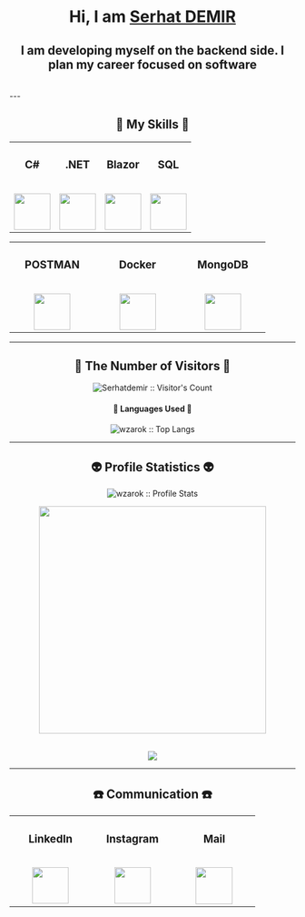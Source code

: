 <h1 align="center">Hi, I am <a href="https://github.com/wzarok" target="_blank">Serhat DEMIR</a> </h1>
<h2 align="center">I am developing myself on the backend side. I plan my career focused on software</h2>

<br/>
--- 

<h2 align="center">🥇 My Skills 🥇</h2>

<table align="center">
  <tbody>
    <tr valign="center">
      <td width="25%" align="center">
        <h3>C#</h3><br>
       <a href='https://docs.microsoft.com/tr-tr/dotnet/csharp/'> <img height="64px" src="https://seeklogo.com/images/C/c-sharp-c-logo-02F17714BA-seeklogo.com.png"> </a>
      </td>
      <td width="25%" align="center">
        <h3>.NET</h3><br>
       <a href='https://docs.microsoft.com/tr-tr/dotnet/welcome'> <img height="64px" src="https://upload.wikimedia.org/wikipedia/commons/thumb/7/7d/Microsoft_.NET_logo.svg/1200px-Microsoft_.NET_logo.svg.png"> </a>
      </td>
       <td width="25%" align="center">
        <h3>Blazor</h3><br>
       <a href='https://docs.microsoft.com/tr-tr/dotnet/welcome'> <img height="64px" src="https://upload.wikimedia.org/wikipedia/commons/d/d0/Blazor.png"> </a>
      </td>
      <td width="25%" align="center">
        <h3>SQL</h3><br>
       <a href='https://www.microsoft.com/tr-tr/sql-server/sql-server-downloads'> <img height="64px" src="https://logowik.com/content/uploads/images/microsoft-sql-server4529.jpg"> </a>
      </td>
    </tr>
  </tbody>
</table>
<table align="center">
  <tbody>
    <tr valign="center">
       	<td width="25%" align="center">
        <h3>POSTMAN</h3><br>
       <a href='[https://www.microsoft.com/tr-tr/sql-server/sql-server-downloads](https://www.postman.com)'> <img height="64px" src="https://uxwing.com/wp-content/themes/uxwing/download/brands-and-social-media/postman-icon.png"> </a>
      </td>
       <td width="25%" align="center">
        <h3>Docker</h3><br>
       <a href='https://www.docker.com'> <img height="64px" src="https://www.docker.com/wp-content/uploads/2022/05/Docker_Temporary_Image_Google_Blue_1080x1080_v1.png"> </a>
      </td>
       <td width="25%" align="center">
        <h3>MongoDB</h3><br>
       <a href='https://www.mongodb.com'> <img height="64px" src="https://www.heise.de/download/media/mongodb-82926/mongodb-logo_1-1-30.png"> </a>
      </td>
    </tr>
  </tbody>
</table>


---

<h2 align="center">👀 The Number of Visitors 👀</h2>

<p align="center"><img src="https://profile-counter.glitch.me/{wzarok}/count.svg" alt="Serhatdemir :: Visitor's Count" /></p>

<h4 align="center">👅 Languages Used 👅</h4>

<p align="center"><img src="https://github-readme-stats.vercel.app/api/top-langs/?username=wzarok&langs_count=10&layout=compact" alt="wzarok :: Top Langs" /></p>

---

<h2 align="center">👽 Profile Statistics 👽</h2>

<p align="center">
  <img src="https://github-readme-stats.vercel.app/api?username=wzarok&show_icons=true&theme=synthwave" alt="wzarok :: Profile Stats" />
</p>
<p align="center">
  <img src="https://github-readme-streak-stats.herokuapp.com?user=wzarok&theme=nightowl&hide_border=true" width=400>
</p>

<br/>
<div  align="center"> <img src="https://activity-graph.herokuapp.com/graph?username=wzarok&theme=elegant" /></div>

---

<h2 align="center">☎️ Communication ☎️</h2>

<table align="center">
  <tbody>
    <tr valign="top">
      <td width="25%" align="center">
        <h3>LinkedIn</h3><br>
       <a href='https://www.linkedin.com/in/demirserhat/'> <img height="64px" src="https://cdn.jsdelivr.net/npm/simple-icons@3.0.1/icons/linkedin.svg"> </a>
      </td>
      <td width="25%" align="center">
        <h3>Instagram</h3><br>
       <a href='https://www.instagram.com/wzarok/'> <img height="64px" src="https://cdn.jsdelivr.net/npm/simple-icons@3.0.1/icons/instagram.svg"> </a>
      </td>
        <td width="25%" align="center">
        <h3>Mail</h3><br>
       <a href='serhatdemir1235@gmail.com'> <img height="65px" src="https://cdn3.iconfinder.com/data/icons/vector-icons-for-mobile-apps-2/512/Mail_black-512.png"> </a>
      </td>
    </tr>
  </tbody>
</table>
